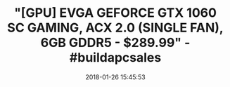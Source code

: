 ---
title: >-
  "[GPU] EVGA GEFORCE GTX 1060 SC GAMING, ACX 2.0 (SINGLE FAN), 6GB GDDR5 -
  $289.99" - #buildapcsales
name: >-
  EVGA GeForce GTX 1060 SC GAMING, ACX 2.0 (Single Fan), 6GB GDDR5, DX12 OSD
  Support (PXOC), 06G-P4-6163-KR
date: '2018-01-26 15:45:53'
buy_now: >-
  https://www.amazon.com/EVGA-GeForce-GAMING-Support-06G-P4-6163-KR/dp/B01IPVSLTC?psc=1&SubscriptionId=AKIAIA5RBQIWQVTCUEUQ&tag=coldcutdeals-20&linkCode=xm2&camp=2025&creative=165953&creativeASIN=B01IPVSLTC
description_markdown: >+
  EVGA GeForce GTX 1060 SC GAMING, ACX 2.0 (Single Fan), 6GB GDDR5, DX12 OSD
  Support (PXOC), 06G-P4-6163-KR

    - Real Base Clock: 1607 MHz / Real Boost Clock: 1835 MHz; Memory Detail: 6144MB GDDR5

    - EVGA GeForce GTX 1060 SC - Small Size, Huge Performance. Height: 4.376in - 111.15mm; Length: 6.8in - 172.72mm; Width: Dual Slot

    - What you see is what you get! - No additional software required to achieve listed clock speeds

    - DX12 OSD Support with EVGA Precision XOC

    - 3 Year Warranty & EVGA's 24/7 Technical Support.Operating System Support:Windows 7,8,10(32/64bit)

tweet_id_str: '956916107406921731'
price: $309.99
you_save: ''
asin: B01IPVSLTC
image: 'https://images-na.ssl-images-amazon.com/images/I/51rdJo6WqmL.jpg'

---